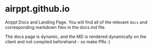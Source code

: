 # airppt.github.io


Airppt Docs and Landing Page. You will find all of the relevant `docs` and corresponding markdown files in the docs.md file.

The docs page is dynamic, and the MD is rendered dynamically on the client and not compiled beforehand - so make PRs :)
